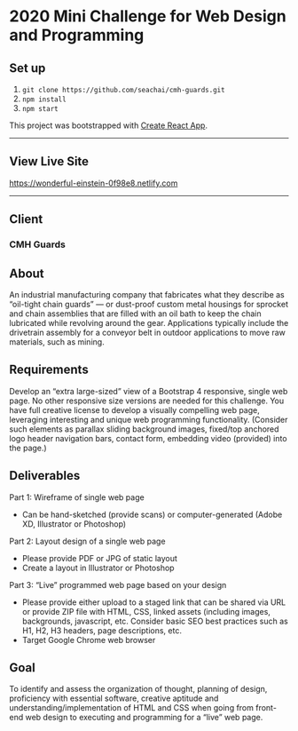 # 2020 Mini Challenge for Web Design and Programming

## Set up

1. `git clone https://github.com/seachai/cmh-guards.git`
2. `npm install`
3. `npm start`

This project was bootstrapped with [Create React App](https://github.com/facebook/create-react-app).

---

## View Live Site

https://wonderful-einstein-0f98e8.netlify.com

---

## Client

### CMH Guards

## About

An industrial manufacturing company that fabricates what they describe as “oil-tight chain guards” — or dust-proof custom metal housings for sprocket and chain assemblies that are filled with an oil bath to keep the chain lubricated while revolving around the gear. Applications typically include the drivetrain assembly for a conveyor belt in outdoor applications to move raw materials, such as mining.

## Requirements

Develop an “extra large-sized” view of a Bootstrap 4 responsive, single web page. No other responsive size versions are needed for this challenge. You have full creative license to develop a visually compelling web page, leveraging interesting and unique web programming functionality. (Consider such elements as parallax sliding background images, fixed/top anchored logo header navigation bars, contact form, embedding video (provided) into the page.)

## Deliverables

Part 1: Wireframe of single web page

  * Can be hand-sketched (provide scans) or computer-generated (Adobe XD, Illustrator or Photoshop)

Part 2: Layout design of a single web page
  * Please provide PDF or JPG of static layout
  * Create a layout in Illustrator or Photoshop

Part 3:  “Live” programmed web page based on your design
  * Please provide either upload to a staged link that can be shared via URL or provide ZIP file with HTML, CSS, linked assets (including images, backgrounds, javascript, etc. Consider basic SEO best practices such as H1, H2, H3 headers, page descriptions, etc.
  * Target Google Chrome web browser

## Goal

To identify and assess the organization of thought, planning of design, proficiency with essential software, creative aptitude and understanding/implementation of HTML and CSS when going from front-end web design to executing and programming for a “live” web page.
